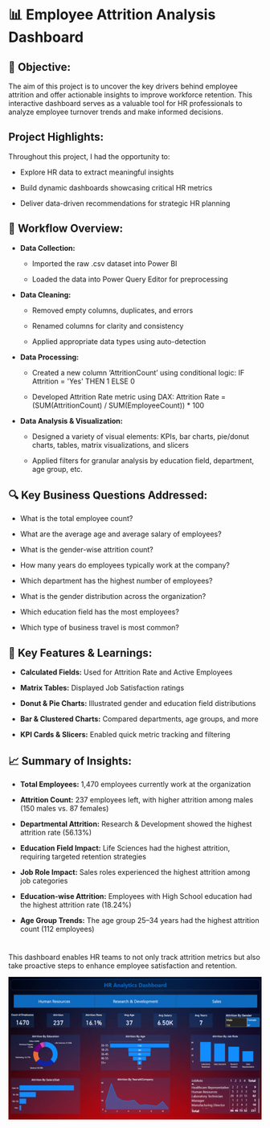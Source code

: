 # 📊 Employee Attrition Analysis Dashboard

## 🎯 Objective:
The aim of this project is to uncover the key drivers behind employee attrition and offer actionable insights to improve workforce retention. This interactive dashboard serves as a valuable tool for HR professionals to analyze employee turnover trends and make informed decisions.

## Project Highlights:
Throughout this project, I had the opportunity to:

- Explore HR data to extract meaningful insights

- Build dynamic dashboards showcasing critical HR metrics

- Deliver data-driven recommendations for strategic HR planning

## 🔄 Workflow Overview:

- __Data Collection:__

  - Imported the raw .csv dataset into Power BI

  - Loaded the data into Power Query Editor for preprocessing

- __Data Cleaning:__

  - Removed empty columns, duplicates, and errors

  - Renamed columns for clarity and consistency

  - Applied appropriate data types using auto-detection

- __Data Processing:__

  - Created a new column ‘AttritionCount’ using conditional logic:
IF Attrition = 'Yes' THEN 1 ELSE 0

  - Developed Attrition Rate metric using DAX:
Attrition Rate = (SUM(AttritionCount) / SUM(EmployeeCount)) * 100

- __Data Analysis & Visualization:__

  - Designed a variety of visual elements: KPIs, bar charts, pie/donut charts, tables, matrix visualizations, and slicers

  - Applied filters for granular analysis by education field, department, age group, etc.

## 🔍 Key Business Questions Addressed:

- What is the total employee count?

- What are the average age and average salary of employees?

- What is the gender-wise attrition count?

- How many years do employees typically work at the company?

- Which department has the highest number of employees?

- What is the gender distribution across the organization?

- Which education field has the most employees?

- Which type of business travel is most common?

## 📌 Key Features & Learnings:
- __Calculated Fields:__ Used for Attrition Rate and Active Employees

- __Matrix Tables:__ Displayed Job Satisfaction ratings

- __Donut & Pie Charts:__ Illustrated gender and education field distributions

- __Bar & Clustered Charts:__ Compared departments, age groups, and more

- __KPI Cards & Slicers:__ Enabled quick metric tracking and filtering

## 📈 Summary of Insights:

- __Total Employees:__ 1,470 employees currently work at the organization

- __Attrition Count:__ 237 employees left, with higher attrition among males (150 males vs. 87 females)

- __Departmental Attrition:__ Research & Development showed the highest attrition rate (56.13%)

- __Education Field Impact:__ Life Sciences had the highest attrition, requiring targeted retention strategies

- __Job Role Impact:__ Sales roles experienced the highest attrition among job categories

- __Education-wise Attrition:__ Employees with High School education had the highest attrition rate (18.24%)

- __Age Group Trends:__ The age group 25–34 years had the highest attrition count (112 employees)

#
This dashboard enables HR teams to not only track attrition metrics but also take proactive steps to enhance employee satisfaction and retention.

![Preview](https://github.com/debarundey/HR-Analytics/blob/main/dashboard.png)
